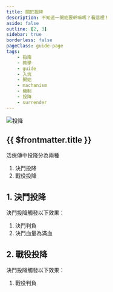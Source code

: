 ```yaml
---
title: 關於投降
description: 不知道一開始要幹嘛嗎？看這裡！
aside: false
outline: [2, 3]
sidebar: true
borderless: false
pageClass: guide-page
tags:
    - 指南
    - 教學
    - guide
    - 入坑
    - 開始
    - machanism
    - 機制
    - 投降
    - surrender
---
```


<img class='guide-img' src='/images/guide/surrender.webp' alt='投降'>

## {{ $frontmatter.title }}

活俠傳中投降分為兩種

1. 決鬥投降
2. 戰役投降

## 1. 決鬥投降

決鬥投降觸發以下效果：

1. 決鬥判負
2. 決鬥血量為滿血

## 2. 戰役投降

決鬥投降觸發以下效果：

1. 戰役判負
